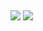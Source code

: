 <p align="center">
<br>

![](https://files.catbox.moe/nwhcuo.webp) ![](https://komarev.com/ghpvc/?username=dogism&color=900D06)

<br>
</p>
